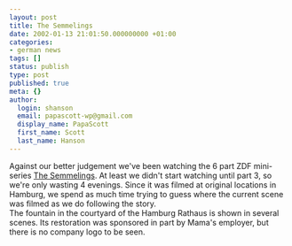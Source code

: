 ```yaml
---
layout: post
title: The Semmelings
date: 2002-01-13 21:01:50.000000000 +01:00
categories:
- german news
tags: []
status: publish
type: post
published: true
meta: {}
author:
  login: shanson
  email: papascott-wp@gmail.com
  display_name: PapaScott
  first_name: Scott
  last_name: Hanson
---
```

<p>Against our better judgement we've been watching the 6 part ZDF mini-series <a href="http://www.zdf.de/unterhaltung/semmeling">The Semmelings</a>. At least we didn't start watching until part 3, so we're only wasting 4 evenings. Since it was filmed at original locations in Hamburg, we spend as much time trying to guess where the current scene was filmed as we do following the story.<br />
The fountain in the courtyard of the Hamburg Rathaus is shown in several scenes. Its restoration was sponsored in part by Mama's employer, but there is no company logo to be seen.</p>
